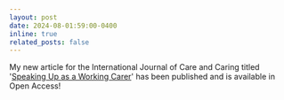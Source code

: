```yaml
---
layout: post
date: 2024-08-01:59:00-0400
inline: true
related_posts: false
---
```


My new article for the International Journal of Care and Caring titled '[Speaking Up as a Working Carer](https://doi.org/10.1332/23978821Y2023D000000007)' has been published and is available in Open Access! 